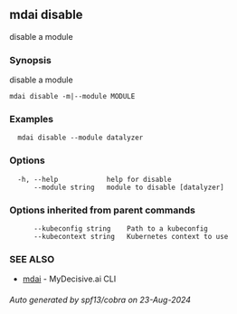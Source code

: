 ## mdai disable

disable a module

### Synopsis

disable a module

```
mdai disable -m|--module MODULE
```

### Examples

```
  mdai disable --module datalyzer
```

### Options

```
  -h, --help            help for disable
      --module string   module to disable [datalyzer]
```

### Options inherited from parent commands

```
      --kubeconfig string    Path to a kubeconfig
      --kubecontext string   Kubernetes context to use
```

### SEE ALSO

* [mdai](mdai.md)	 - MyDecisive.ai CLI

###### Auto generated by spf13/cobra on 23-Aug-2024
